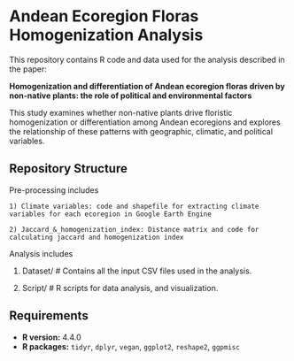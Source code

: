 # Andean Ecoregion Floras Homogenization Analysis

This repository contains R code and data used for the analysis described in the paper:

**Homogenization and differentiation of Andean ecoregion floras driven by non-native plants: the role of political and environmental factors**

This study examines whether non-native plants drive floristic homogenization or differentiation among Andean ecoregions and explores the relationship of these patterns with geographic, climatic, and political variables.

## Repository Structure

Pre-processing includes

    1) Climate variables: code and shapefile for extracting climate variables for each ecoregion in Google Earth Engine
    
    2) Jaccard_&_homogenization_index: Distance matrix and code for calculating jaccard and homogenization index

Analysis includes

1) Dataset/ # Contains all the input CSV files used in the analysis. 

2) Script/ # R scripts for data analysis, and visualization.


## Requirements

- **R version:** 4.4.0
- **R packages:** `tidyr`, `dplyr`, `vegan`, `ggplot2`, `reshape2`, `ggpmisc`

